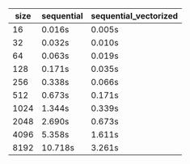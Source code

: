 | size | sequential | sequential_vectorized |
|---|---|---|
| 16 | 0.016s | 0.005s |
| 32 | 0.032s | 0.010s |
| 64 | 0.063s | 0.019s |
| 128 | 0.171s | 0.035s |
| 256 | 0.338s | 0.066s |
| 512 | 0.673s | 0.171s |
| 1024 | 1.344s | 0.339s |
| 2048 | 2.690s | 0.673s |
| 4096 | 5.358s | 1.611s |
| 8192 | 10.718s | 3.261s |
